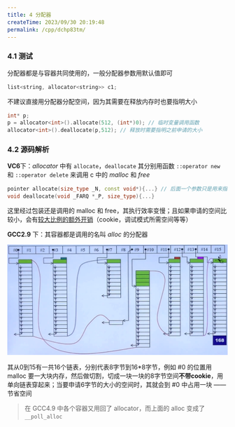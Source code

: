```yaml
---
title: 4 分配器
createTime: 2023/09/30 20:19:48
permalink: /cpp/dchp83tm/
---
```






### 4.1 测试

分配器都是与容器共同使用的，一般分配器参数用默认值即可

```cpp
list<string, allocator<string>> c1;
```

<!--more-->

不建议直接用分配器分配空间，因为其需要在释放内存时也要指明大小

```cpp
int* p; 	
p = allocator<int>().allocate(512, (int*)0); // 临时变量调用函数
allocator<int>().deallocate(p,512); // 释放时需要指明之前申请的大小
```

### 4.2 源码解析

**VC6**下：*allocator* 中有 `allocate`，`deallocate` 其分别用函数 `::operator new` 和 `::operator delete` 来调用 c 中的 *malloc* 和 *free*

```cpp
pointer allocate(size_type _N, const void*){...} // 后面一个参数只是用来指明类型的
void deallocate(void _FARQ *_P, size_type){...}
```

这里经过包装还是调用的 malloc 和 free，其执行效率变慢；且如果申请的空间比较小，会有<u>较大比例的额外开销</u>（cookie，调试模式所需空间等等）



**GCC2.9** 下：其容器都是调用的名叫 *alloc* 的分配器

<img src="https://raw.githubusercontent.com/PLUS-WAVE/blog-image/master/img/blog/2023-08-22/%E5%B1%8F%E5%B9%95%E6%88%AA%E5%9B%BE%202023-08-21%20110127.png" alt="屏幕截图 2023-08-21 110127" style="zoom: 50%;" />

其从0到15有一共16个链表，分别代表8字节到16*8字节，例如 #0 的位置用 malloc 要一大块内存，然后做切割，切成一块一块的8字节空间**不带cookie**，用单向链表穿起来；当要申请6字节的大小的空间时，其就会到 #0 中占用一块 —— 节省空间

> 在 GCC4.9 中各个容器又用回了 allocator，而上面的 alloc 变成了`__poll_alloc`
